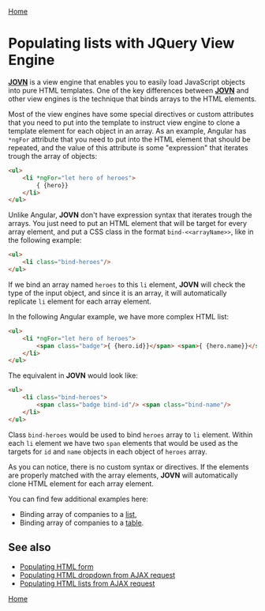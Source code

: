 [Home](index)

# Populating lists with JQuery View Engine

**[JOVN](https://github.com/JocaPC/jquery-view-engine)** is a view engine that enables you to easily load JavaScript objects into pure HTML templates. One of the key differences between **[JOVN](https://github.com/JocaPC/jquery-view-engine)** and other view engines is the technique that binds arrays to the HTML elements.

Most of the view engines have some special directives or custom attributes that you need to put into the template to instruct view engine to clone a template element for each object in an array. As an example, Angular has `*ngFor` attribute that you need to put into the HTML element that should be repeated, and the value of this attribute is some "expression" that iterates trough the array of objects:

```html
<ul>
    <li *ngFor="let hero of heroes">
        { {hero}}
    </li>
</ul>
```

Unlike Angular, **JOVN** don't have expression syntax that iterates trough the arrays. You just need to put an HTML element that will be target for every array element, and put a CSS class in the format `bind-<<arrayName>>`, like in the following example:

```html
<ul>
    <li class="bind-heroes"/>
</ul>
```

If we bind an array named `heroes` to this `li` element, **JOVN** will check the type of the input object, and since it is an array, it will automatically replicate `li` element for each array element.

In the following Angular example, we have more complex HTML list:

```html
<ul>
    <li *ngFor="let hero of heroes">
        <span class="badge">{ {hero.id}}</span> <span>{ {hero.name}}</span>
    </li>
</ul>
```

The equivalent in **JOVN** would look like:
```html
<ul>
    <li class="bind-heroes">
        <span class="badge bind-id"/> <span class="bind-name"/>
    </li>
</ul>
```

Class `bind-heroes` would be used to bind `heroes` array to `li` element. Within each `li` element we have two `span` elements that would be used as the targets for `id` and `name` objects in each object of `heroes` array.

As you can notice, there is no custom syntax or directives. If the elements are properly matched with the array elements, **JOVN** will automatically clone HTML element for each array element.

You can find few additional examples here:
 - Binding array of companies to a [list](examples/list.html),
 - Binding array of companies to a [table](examples/table.html).


## See also

 - [Populating HTML form](form)
 - [Populating HTML dropdown from AJAX request](ajax-dropdown)
 - [Populating HTML lists from AJAX request](ajax-list)

[Home](index)


